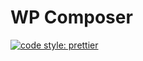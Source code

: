 # WP Composer

[![code style: prettier](https://img.shields.io/badge/code_style-prettier-ff69b4.svg?style=flat-square)](https://github.com/prettier/prettier)
